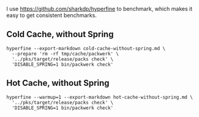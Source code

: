 I use https://github.com/sharkdp/hyperfine to benchmark, which makes it easy to get consistent benchmarks.

## Cold Cache, without Spring
```
hyperfine --export-markdown cold-cache-without-spring.md \
  --prepare 'rm -rf tmp/cache/packwerk' \
  '../pks/target/release/packs check' \
  'DISABLE_SPRING=1 bin/packwerk check'
```
## Hot Cache, without Spring
```
hyperfine --warmup=1 --export-markdown hot-cache-without-spring.md \
  '../pks/target/release/packs check' \
  'DISABLE_SPRING=1 bin/packwerk check'
```
